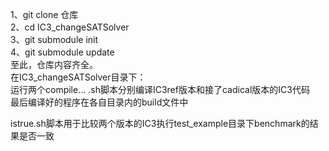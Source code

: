 1、git clone 仓库  
2、cd IC3_changeSATSolver  
3、git submodule init  
4、git submodule update   
至此，仓库内容齐全。  
在IC3_changeSATSolver目录下：  
运行两个compile... .sh脚本分别编译IC3ref版本和接了cadical版本的IC3代码  
最后编译好的程序在各自目录内的build文件中  

istrue.sh脚本用于比较两个版本的IC3执行test_example目录下benchmark的结果是否一致
